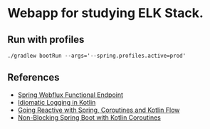 # Webapp for studying ELK Stack.

## Run with profiles

```
./gradlew bootRun --args='--spring.profiles.active=prod'
```

## References

- [Spring Webflux Functional Endpoint](https://docs.spring.io/spring-framework/docs/5.2.9.RELEASE/spring-framework-reference/web-reactive.html#webflux-fn)
- [Idiomatic Logging in Kotlin](https://www.baeldung.com/kotlin-logging)
- [Going Reactive with Spring, Coroutines and Kotlin Flow](https://spring.io/blog/2019/04/12/going-reactive-with-spring-coroutines-and-kotlin-flow)
- [Non-Blocking Spring Boot with Kotlin Coroutines](https://www.baeldung.com/spring-boot-kotlin-coroutines)
